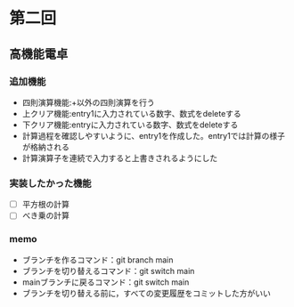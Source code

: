# 第二回
## 高機能電卓
### 追加機能
- 四則演算機能:+以外の四則演算を行う
- 上クリア機能:entry1に入力されている数字、数式をdeleteする
- 下クリア機能:entryに入力されている数字、数式をdeleteする
- 計算過程を確認しやすいように、entry1を作成した。entry1では計算の様子が格納される
- 計算演算子を連続で入力すると上書きされるようにした

### 実装したかった機能
- [ ] 平方根の計算
- [ ] べき乗の計算

### memo
- ブランチを作るコマンド：git branch main
- ブランチを切り替えるコマンド：git switch main
- mainブランチに戻るコマンド：git switch main
- ブランチを切り替える前に，すべての変更履歴をコミットした方がいい